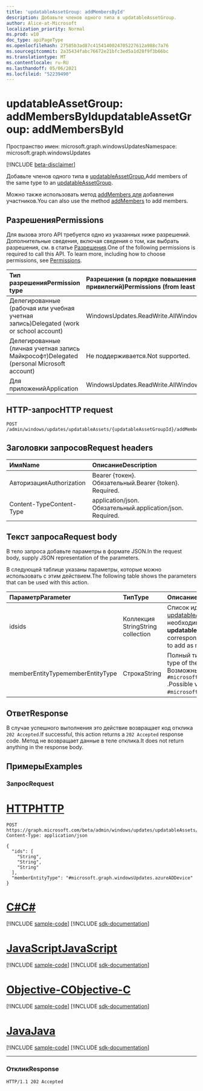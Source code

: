```yaml
---
title: 'updatableAssetGroup: addMembersById'
description: Добавьте членов одного типа в updatableAssetGroup.
author: Alice-at-Microsoft
localization_priority: Normal
ms.prod: w10
doc_type: apiPageType
ms.openlocfilehash: 27585b3ad87c4154140024705227612a988c7a76
ms.sourcegitcommit: 2a35434fabc76672e21bfc3ed5a1d28f9f3b66bc
ms.translationtype: MT
ms.contentlocale: ru-RU
ms.lasthandoff: 05/06/2021
ms.locfileid: "52239490"
---
```

# <a name="updatableassetgroup-addmembersbyid"></a><span data-ttu-id="6ce16-103">updatableAssetGroup: addMembersById</span><span class="sxs-lookup"><span data-stu-id="6ce16-103">updatableAssetGroup: addMembersById</span></span>
<span data-ttu-id="6ce16-104">Пространство имен: microsoft.graph.windowsUpdates</span><span class="sxs-lookup"><span data-stu-id="6ce16-104">Namespace: microsoft.graph.windowsUpdates</span></span>

[!INCLUDE [beta-disclaimer](../../includes/beta-disclaimer.md)]

<span data-ttu-id="6ce16-105">Добавьте членов одного типа в [updatableAssetGroup.](../resources/windowsupdates-updatableassetgroup.md)</span><span class="sxs-lookup"><span data-stu-id="6ce16-105">Add members of the same type to an [updatableAssetGroup](../resources/windowsupdates-updatableassetgroup.md).</span></span>

<span data-ttu-id="6ce16-106">Можно также использовать метод [addMembers для](windowsupdates-updatableassetgroup-addmembers.md) добавления участников.</span><span class="sxs-lookup"><span data-stu-id="6ce16-106">You can also use the method [addMembers](windowsupdates-updatableassetgroup-addmembers.md) to add members.</span></span>

## <a name="permissions"></a><span data-ttu-id="6ce16-107">Разрешения</span><span class="sxs-lookup"><span data-stu-id="6ce16-107">Permissions</span></span>
<span data-ttu-id="6ce16-p101">Для вызова этого API требуется одно из указанных ниже разрешений. Дополнительные сведения, включая сведения о том, как выбрать разрешения, см. в статье [Разрешения](/graph/permissions-reference).</span><span class="sxs-lookup"><span data-stu-id="6ce16-p101">One of the following permissions is required to call this API. To learn more, including how to choose permissions, see [Permissions](/graph/permissions-reference).</span></span>

|<span data-ttu-id="6ce16-110">Тип разрешения</span><span class="sxs-lookup"><span data-stu-id="6ce16-110">Permission type</span></span>|<span data-ttu-id="6ce16-111">Разрешения (в порядке повышения привилегий)</span><span class="sxs-lookup"><span data-stu-id="6ce16-111">Permissions (from least to most privileged)</span></span>|
|:---|:---|
|<span data-ttu-id="6ce16-112">Делегированные (рабочая или учебная учетная запись)</span><span class="sxs-lookup"><span data-stu-id="6ce16-112">Delegated (work or school account)</span></span>|<span data-ttu-id="6ce16-113">WindowsUpdates.ReadWrite.All</span><span class="sxs-lookup"><span data-stu-id="6ce16-113">WindowsUpdates.ReadWrite.All</span></span>|
|<span data-ttu-id="6ce16-114">Делегированные (личная учетная запись Майкрософт)</span><span class="sxs-lookup"><span data-stu-id="6ce16-114">Delegated (personal Microsoft account)</span></span>|<span data-ttu-id="6ce16-115">Не поддерживается.</span><span class="sxs-lookup"><span data-stu-id="6ce16-115">Not supported.</span></span>|
|<span data-ttu-id="6ce16-116">Для приложений</span><span class="sxs-lookup"><span data-stu-id="6ce16-116">Application</span></span>|<span data-ttu-id="6ce16-117">WindowsUpdates.ReadWrite.All</span><span class="sxs-lookup"><span data-stu-id="6ce16-117">WindowsUpdates.ReadWrite.All</span></span>|

## <a name="http-request"></a><span data-ttu-id="6ce16-118">HTTP-запрос</span><span class="sxs-lookup"><span data-stu-id="6ce16-118">HTTP request</span></span>

<!-- {
  "blockType": "ignored"
}
-->
``` http
POST /admin/windows/updates/updatableAssets/{updatableAssetGroupId}/addMembersById
```

## <a name="request-headers"></a><span data-ttu-id="6ce16-119">Заголовки запросов</span><span class="sxs-lookup"><span data-stu-id="6ce16-119">Request headers</span></span>
|<span data-ttu-id="6ce16-120">Имя</span><span class="sxs-lookup"><span data-stu-id="6ce16-120">Name</span></span>|<span data-ttu-id="6ce16-121">Описание</span><span class="sxs-lookup"><span data-stu-id="6ce16-121">Description</span></span>|
|:---|:---|
|<span data-ttu-id="6ce16-122">Авторизация</span><span class="sxs-lookup"><span data-stu-id="6ce16-122">Authorization</span></span>|<span data-ttu-id="6ce16-p102">Bearer {токен}. Обязательный.</span><span class="sxs-lookup"><span data-stu-id="6ce16-p102">Bearer {token}. Required.</span></span>|
|<span data-ttu-id="6ce16-125">Content-Type</span><span class="sxs-lookup"><span data-stu-id="6ce16-125">Content-Type</span></span>|<span data-ttu-id="6ce16-p103">application/json. Обязательный.</span><span class="sxs-lookup"><span data-stu-id="6ce16-p103">application/json. Required.</span></span>|

## <a name="request-body"></a><span data-ttu-id="6ce16-128">Текст запроса</span><span class="sxs-lookup"><span data-stu-id="6ce16-128">Request body</span></span>
<span data-ttu-id="6ce16-129">В тело запроса добавьте параметры в формате JSON.</span><span class="sxs-lookup"><span data-stu-id="6ce16-129">In the request body, supply JSON representation of the parameters.</span></span>

<span data-ttu-id="6ce16-130">В следующей таблице указаны параметры, которые можно использовать с этим действием.</span><span class="sxs-lookup"><span data-stu-id="6ce16-130">The following table shows the parameters that can be used with this action.</span></span>

|<span data-ttu-id="6ce16-131">Параметр</span><span class="sxs-lookup"><span data-stu-id="6ce16-131">Parameter</span></span>|<span data-ttu-id="6ce16-132">Тип</span><span class="sxs-lookup"><span data-stu-id="6ce16-132">Type</span></span>|<span data-ttu-id="6ce16-133">Описание</span><span class="sxs-lookup"><span data-stu-id="6ce16-133">Description</span></span>|
|:---|:---|:---|
|<span data-ttu-id="6ce16-134">ids</span><span class="sxs-lookup"><span data-stu-id="6ce16-134">ids</span></span>|<span data-ttu-id="6ce16-135">Коллекция String</span><span class="sxs-lookup"><span data-stu-id="6ce16-135">String collection</span></span>|<span data-ttu-id="6ce16-136">Список идентификаторов, соответствующих [updatableAsset](../resources/windowsupdates-updatableasset.md) ресурсам, которые необходимо добавить в качестве членов **updatableAssetGroup.**</span><span class="sxs-lookup"><span data-stu-id="6ce16-136">List of identifiers corresponding to the [updatableAsset](../resources/windowsupdates-updatableasset.md) resources to add as members of the **updatableAssetGroup**.</span></span>|
|<span data-ttu-id="6ce16-137">memberEntityType</span><span class="sxs-lookup"><span data-stu-id="6ce16-137">memberEntityType</span></span>|<span data-ttu-id="6ce16-138">Строка</span><span class="sxs-lookup"><span data-stu-id="6ce16-138">String</span></span>|<span data-ttu-id="6ce16-139">Полный тип **updatableAsset** ресурсов.</span><span class="sxs-lookup"><span data-stu-id="6ce16-139">The full type of the **updatableAsset** resources.</span></span> <span data-ttu-id="6ce16-140">Возможные значения: `#microsoft.graph.windowsUpdates.azureADDevice` .</span><span class="sxs-lookup"><span data-stu-id="6ce16-140">Possible values are: `#microsoft.graph.windowsUpdates.azureADDevice`.</span></span>|

## <a name="response"></a><span data-ttu-id="6ce16-141">Ответ</span><span class="sxs-lookup"><span data-stu-id="6ce16-141">Response</span></span>

<span data-ttu-id="6ce16-142">В случае успешного выполнения это действие возвращает код отклика `202 Accepted`.</span><span class="sxs-lookup"><span data-stu-id="6ce16-142">If successful, this action returns a `202 Accepted` response code.</span></span> <span data-ttu-id="6ce16-143">Метод не возвращает данные в теле отклика.</span><span class="sxs-lookup"><span data-stu-id="6ce16-143">It does not return anything in the response body.</span></span>

## <a name="examples"></a><span data-ttu-id="6ce16-144">Примеры</span><span class="sxs-lookup"><span data-stu-id="6ce16-144">Examples</span></span>

### <a name="request"></a><span data-ttu-id="6ce16-145">Запрос</span><span class="sxs-lookup"><span data-stu-id="6ce16-145">Request</span></span>

# <a name="http"></a>[<span data-ttu-id="6ce16-146">HTTP</span><span class="sxs-lookup"><span data-stu-id="6ce16-146">HTTP</span></span>](#tab/http)
<!-- {
  "blockType": "request",
  "name": "updatableassetgroup_addmembersbyid"
}
-->
``` http
POST https://graph.microsoft.com/beta/admin/windows/updates/updatableAssets/{updatableAssetGroupId}/addMembersById
Content-Type: application/json

{
  "ids": [
    "String",
    "String",
    "String"
  ],
  "memberEntityType": "#microsoft.graph.windowsUpdates.azureADDevice"
}
```
# <a name="c"></a>[<span data-ttu-id="6ce16-147">C#</span><span class="sxs-lookup"><span data-stu-id="6ce16-147">C#</span></span>](#tab/csharp)
[!INCLUDE [sample-code](../includes/snippets/csharp/updatableassetgroup-addmembersbyid-csharp-snippets.md)]
[!INCLUDE [sdk-documentation](../includes/snippets/snippets-sdk-documentation-link.md)]

# <a name="javascript"></a>[<span data-ttu-id="6ce16-148">JavaScript</span><span class="sxs-lookup"><span data-stu-id="6ce16-148">JavaScript</span></span>](#tab/javascript)
[!INCLUDE [sample-code](../includes/snippets/javascript/updatableassetgroup-addmembersbyid-javascript-snippets.md)]
[!INCLUDE [sdk-documentation](../includes/snippets/snippets-sdk-documentation-link.md)]

# <a name="objective-c"></a>[<span data-ttu-id="6ce16-149">Objective-C</span><span class="sxs-lookup"><span data-stu-id="6ce16-149">Objective-C</span></span>](#tab/objc)
[!INCLUDE [sample-code](../includes/snippets/objc/updatableassetgroup-addmembersbyid-objc-snippets.md)]
[!INCLUDE [sdk-documentation](../includes/snippets/snippets-sdk-documentation-link.md)]

# <a name="java"></a>[<span data-ttu-id="6ce16-150">Java</span><span class="sxs-lookup"><span data-stu-id="6ce16-150">Java</span></span>](#tab/java)
[!INCLUDE [sample-code](../includes/snippets/java/updatableassetgroup-addmembersbyid-java-snippets.md)]
[!INCLUDE [sdk-documentation](../includes/snippets/snippets-sdk-documentation-link.md)]

---


### <a name="response"></a><span data-ttu-id="6ce16-151">Отклик</span><span class="sxs-lookup"><span data-stu-id="6ce16-151">Response</span></span>

<!-- {
  "blockType": "response",
  "truncated": true
}
-->
``` http
HTTP/1.1 202 Accepted
```

